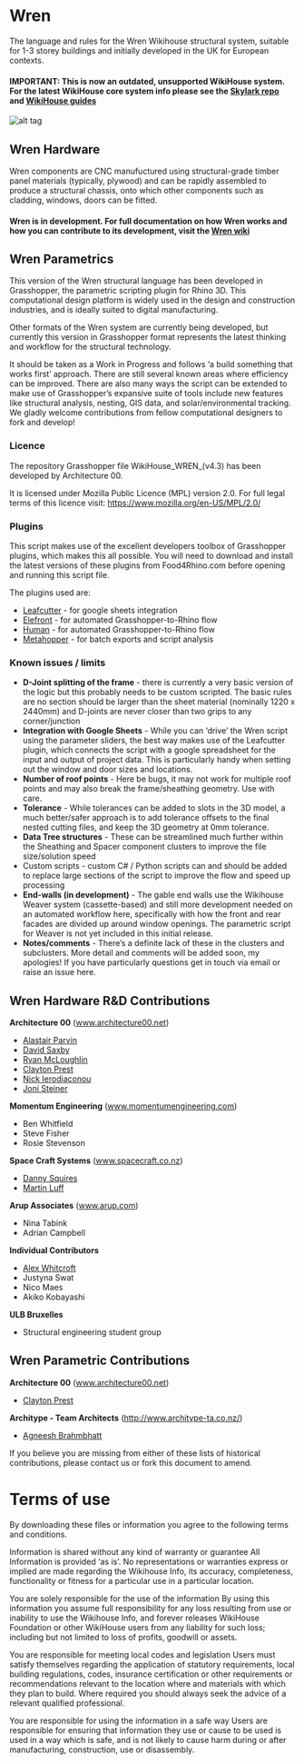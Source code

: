 # Wren

The language and rules for the Wren Wikihouse structural system, suitable for 1-3 storey buildings and initially developed in the UK for European contexts.

#### IMPORTANT: This is now an outdated, unsupported WikiHouse system. For the latest WikiHouse core system info please see the [Skylark repo](https://github.com/wikihouseproject/Skylark) and [WikiHouse guides](https://www.wikihouse.cc/guides)

![alt tag](https://github.com/wikihouseproject/Wren/blob/master/Images/Wren_overview.jpg)

## Wren Hardware

Wren components are CNC manufuctured using structural-grade timber panel materials (typically, plywood) and can be rapidly assembled to produce a structural chassis, onto which other components such as cladding, windows, doors can be fitted.

#### Wren is in development. For full documentation on how Wren works and how you can contribute to its development, visit the [Wren wiki](https://github.com/wikihouseproject/Wren/wiki)

## Wren Parametrics

This version of the Wren structural language has been developed in Grasshopper, the parametric scripting plugin for Rhino 3D. This computational design platform is widely used in the design and construction industries, and is ideally suited to digital manufacturing.

Other formats of the Wren system are currently being developed, but currently this version in Grasshopper format represents the latest thinking and workflow for the structural technology.

It should be taken as a Work in Progress and follows ‘a build something that works first’ approach. There are still several known areas where efficiency can be improved. There are also many ways the script can be extended to make use of Grasshopper’s expansive suite of tools include new features like structural analysis, nesting, GIS data, and solar/environmental tracking. We gladly welcome contributions from fellow computational designers to fork and develop!


### Licence

The repository Grasshopper file WikiHouse_WREN_(v4.3) has been developed by Architecture 00.  

It is licensed under Mozilla Public Licence (MPL) version 2.0. For full legal terms of this licence visit: https://www.mozilla.org/en-US/MPL/2.0/

### Plugins

This script makes use of the excellent developers toolbox of Grasshopper plugins, which makes this all possible. You will need to download and install the latest versions of these plugins from Food4Rhino.com before opening and running this script file.

The plugins used are:

- [Leafcutter](http://www.food4rhino.com/app/leafcutter-google-sheets-grasshopper) - for google sheets integration
- [Elefront](http://www.food4rhino.com/app/elefront) - for automated Grasshopper-to-Rhino flow
- [Human](http://www.food4rhino.com/app/human) - for automated Grasshopper-to-Rhino flow
- [Metahopper](http://www.grasshopper3d.com/group/metahopper) - for batch exports and script analysis

### Known issues / limits

- **D-Joint splitting of the frame** - there is currently a very basic version of the logic but this probably needs to be custom scripted. The basic rules are no section should be larger than the sheet material (nominally 1220 x 2440mm) and D-joints are never closer than two grips to any corner/junction
- **Integration with Google Sheets** - While you can ‘drive’ the Wren script using the parameter sliders, the best way makes use of the Leafcutter plugin, which connects the script with a google spreadsheet for the input and output of project data. This is particularly handy when setting out the window and door sizes and locations.
- **Number of roof points** - Here be bugs, it may not work for multiple roof points and may also break the frame/sheathing geometry. Use with care.
- **Tolerance** - While tolerances can be added to slots in the 3D model, a much better/safer approach is to add tolerance offsets to the final nested cutting files, and keep the 3D geometry at 0mm tolerance.
- **Data Tree structures** - These can be streamlined much further within the Sheathing and Spacer component clusters to improve the file size/solution speed
- Custom scripts - custom C# / Python scripts can and should be added to replace large sections of the script to improve the flow and speed up processing
- **End-walls (in development)** - The gable end walls use the Wikihouse Weaver system (cassette-based) and still more development needed on an automated workflow here, specifically with how the front and rear facades are divided up around window openings. The parametric script for Weaver is not yet included in this initial release.
- **Notes/comments** -  There’s a definite lack of these in the clusters and subclusters. More detail and comments will be added soon, my apologies! If you have particularly questions get in touch via email or raise an issue here.

## Wren Hardware R&D Contributions

**Architecture 00** (www.architecture00.net)
- [Alastair Parvin](https://twitter.com/AlastairParvin)
- [David Saxby](https://twitter.com/davidsx00)
- [Ryan McLoughlin](https://twitter.com/ryanjamesmac)
- [Clayton Prest](https://twitter.com/ClaytonPrest) 
- [Nick Ierodiaconou](https://twitter.com/nick_diaconou) 
- [Joni Steiner](https://twitter.com/jonisteiner)

**Momentum Engineering** (www.momentumengineering.com)
- Ben Whitfield
- Steve Fisher
- Rosie Stevenson

**Space Craft Systems** (www.spacecraft.co.nz)
- [Danny Squires](https://twitter.com/ecoarknz)
- [Martin Luff](https://twitter.com/martinluff)

**Arup Associates** (www.arup.com)
- Nina Tabink
- Adrian Campbell


**Individual Contributors**
- [Alex Whitcroft](https://twitter.com/AlexWhitcroft)
- Justyna Swat
- Nico Maes
- Akiko Kobayashi

**ULB Bruxelles**
- Structural engineering student group

## Wren Parametric Contributions

**Architecture 00** (www.architecture00.net)
- [Clayton Prest](https://twitter.com/ClaytonPrest) 

**Architype - Team Architects** (http://www.architype-ta.co.nz/)
- [Agneesh Brahmbhatt](https://www.linkedin.com/in/agneesh-brahmbhatt-7557234?authType=NAME_SEARCH&authToken=MdJZ&locale=en_US&trk=tyah&trkInfo=clickedVertical%3Amynetwork%2CclickedEntityId%3A13733489%2CauthType%3ANAME_SEARCH%2Cidx%3A1-1-1%2CtarId%3A1482235340928%2Ctas%3Aag)

If you believe you are missing from either of these lists of historical contributions, please contact us or fork this document to amend.


# Terms of use

By downloading these files or information you agree to the following terms and conditions.

Information is shared without any kind of warranty or guarantee
All Information is provided ‘as is’. No representations or warranties express or implied are made regarding the Wikihouse Info, its accuracy, completeness, functionality or fitness for a particular use in a particular location.  

You are solely responsible for the use of the information
By using this information you assume full responsibility for any loss resulting from use or inability to use the Wikihouse Info, and forever releases WikiHouse Foundation or other WikiHouse users from any liability for such loss;  including but not limited to loss of profits, goodwill or assets.

You are responsible for meeting local codes and legislation
Users must satisfy themselves regarding the application of statutory requirements, local building regulations, codes, insurance certification or other requirements or recommendations relevant to the location where and materials with which they plan to build. Where required you should always seek the advice of a relevant qualified professional.

You are responsible for using the information in a safe way
 Users are responsible for ensuring that information they use or cause to be used is used in a way which is safe, and is not likely to cause harm during or after manufacturing, construction, use or disassembly.
